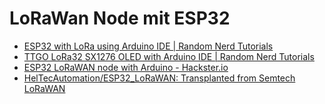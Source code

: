 # LoRaWan Node mit ESP32

-   [ESP32 with LoRa using Arduino IDE | Random Nerd Tutorials](https://randomnerdtutorials.com/esp32-lora-rfm95-transceiver-arduino-ide/)
-   [TTGO LoRa32 SX1276 OLED with Arduino IDE | Random Nerd Tutorials](https://randomnerdtutorials.com/ttgo-lora32-sx1276-arduino-ide/)
-   [ESP32 LoRaWAN node with Arduino - Hackster.io](https://www.hackster.io/weargenius/esp32-lorawan-node-with-arduino-c120c4)
-   [HelTecAutomation/ESP32_LoRaWAN: Transplanted from Semtech LoRaWAN](https://github.com/HelTecAutomation/ESP32_LoRaWAN)

